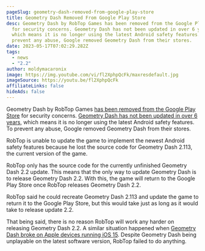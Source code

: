 ```yaml
---
pageSlug: geometry-dash-removed-from-google-play-store
title: Geometry Dash Removed From Google Play Store
desc: Geometry Dash by RobTop Games has been removed from the Google Play Store
  for security concerns. Geometry Dash has not been updated in over 6 years,
  which means it is no longer using the latest Android safety features. To
  prevent any abuse, Google removed Geometry Dash from their stores.
date: 2023-05-17T07:02:29.282Z
tags:
  - news
  - "2.2"
author: moldymacaronix
image: https://img.youtube.com/vi/fl2XphpQcFk/maxresdefault.jpg
imageSource: https://youtu.be/fl2XphpQcFk
affiliateLinks: false
hideAds: false
---
```

Geometry Dash by RobTop Games [has been removed from the Google Play Store](/posts/geometry-dash-moderator-says-2-2-is-right-around-the-corner/) for security concerns. [Geometry Dash has not been updated in over 6 years](), which means it is no longer using the latest Android safety features. To prevent any abuse, Google removed Geometry Dash from their stores.

RobTop is unable to update the game to implement the newest Android safety features because he lost the source code for Geometry Dash 2.113, the current version of the game.

RobTop only has the source code for the currently unfinished Geometry Dash 2.2 update. This means that the only way to update Geometry Dash is to release Geometry Dash 2.2. With this, the game will return to the Google Play Store once RobTop releases Geometry Dash 2.2.

RobTop said he could recreate Geometry Dash 2.113 and update the game to return it to the Google Play Store, but this would take just as long as it would take to release update 2.2.

That being said, there is no reason RobTop will work any harder on releasing Geometry Dash 2.2. A similar situation happened when [Geometry Dash broke on Apple devices running iOS 15](/posts/geometry-dash-how-to-fix-ios-crash-bug/). Despite Geometry Dash being unplayable on the latest software version, RobTop failed to do anything.